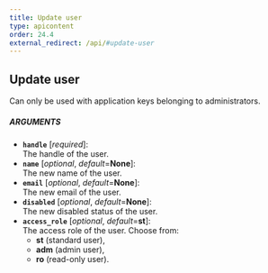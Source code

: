 ```yaml
---
title: Update user
type: apicontent
order: 24.4
external_redirect: /api/#update-user
---
```


## Update user
Can only be used with application keys belonging to administrators.

##### ARGUMENTS
* **`handle`** [*required*]:  
    The handle of the user.
* **`name`** [*optional*, *default*=**None**]:  
    The new name of the user.
* **`email`** [*optional*, *default*=**None**]:  
    The new email of the user.
* **`disabled`** [*optional*, *default*=**None**]:  
    The new disabled status of the user.
* **`access_role`** [*optional*, *default*=**st**]:  
    The access role of the user. Choose from:
    *  **st** (standard user), 
    *  **adm** (admin user),
    *  **ro** (read-only user).  
